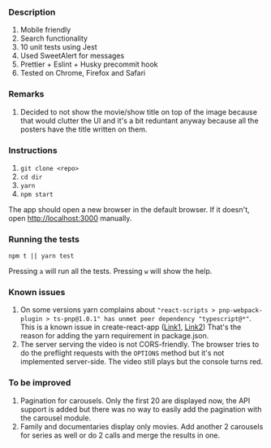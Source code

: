 ### Description

1. Mobile friendly
2. Search functionality
3. 10 unit tests using Jest
4. Used SweetAlert for messages
5. Prettier + Eslint + Husky precommit hook
6. Tested on Chrome, Firefox and Safari

### Remarks

1. Decided to not show the movie/show title on top of the image because that would clutter the UI and it's a bit reduntant anyway because all the posters have the title written on them.

### Instructions

1. `git clone <repo>`
2. `cd dir`
3. `yarn`
4. `npm start`

The app should open a new browser in the default browser. If it doesn't, open [http://localhost:3000](http://localhost:3000) manually.

### Running the tests

`npm t || yarn test`

Pressing `a` will run all the tests.
Pressing `w` will show the help.

### Known issues

1. On some versions yarn complains about `"react-scripts > pnp-webpack-plugin > ts-pnp@1.0.1" has unmet peer dependency "typescript@*"`. This is a known issue in create-react-app ([Link1](https://github.com/facebook/create-react-app/issues/6691), [Link2](https://github.com/arcanis/pnp-webpack-plugin/issues/7)) That's the reason for adding the yarn requirement in package.json.
2. The server serving the video is not CORS-friendly. The browser tries to do the preflight requests with the `OPTIONS` method but it's not implemented server-side. The video still plays but the console turns red.

### To be improved

1. Pagination for carousels. Only the first 20 are displayed now, the API support is added but there was no way to easily add the pagination with the carousel module.
2. Family and documentaries display only movies. Add another 2 carousels for series as well or do 2 calls and merge the results in one.
